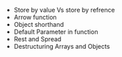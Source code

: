 - Store by value Vs store by refrence
- Arrow function
- Object shorthand
- Default Parameter in function
- Rest and Spread
- Destructuring Arrays and Objects